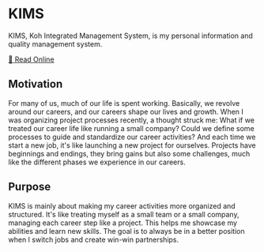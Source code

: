 # KIMS

KIMS, Koh Integrated Management System, is my personal information and quality management system.

[📖 Read Online](https://ims.kohsruhe.com/)

## Motivation

For many of us, much of our life is spent working. Basically, we revolve around our careers, and our careers shape our lives and growth. When I was organizing project processes recently, a thought struck me: What if we treated our career life like running a small company? Could we define some processes to guide and standardize our career activities? And each time we start a new job, it's like launching a new project for ourselves. Projects have beginnings and endings, they bring gains but also some challenges, much like the different phases we experience in our careers.

## Purpose

KIMS is mainly about making my career activities more organized and structured. It's like treating myself as a small team or a small company, managing each career step like a project. This helps me showcase my abilities and learn new skills. The goal is to always be in a better position when I switch jobs and create win-win partnerships.
